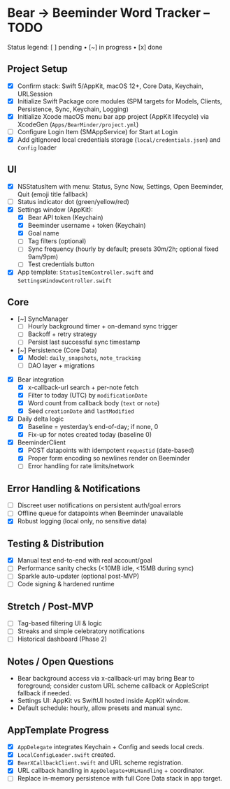# Bear → Beeminder Word Tracker – TODO

Status legend: [ ] pending • [~] in progress • [x] done

## Project Setup
- [x] Confirm stack: Swift 5/AppKit, macOS 12+, Core Data, Keychain, URLSession
- [x] Initialize Swift Package core modules (SPM targets for Models, Clients, Persistence, Sync, Keychain, Logging)
- [x] Initialize Xcode macOS menu bar app project (AppKit lifecycle) via XcodeGen (`Apps/BearMinder/project.yml`)
- [ ] Configure Login Item (SMAppService) for Start at Login
- [x] Add gitignored local credentials storage (`local/credentials.json`) and `Config` loader

## UI
- [x] NSStatusItem with menu: Status, Sync Now, Settings, Open Beeminder, Quit (emoji title fallback)
- [ ] Status indicator dot (green/yellow/red)
- [x] Settings window (AppKit):
  - [x] Bear API token (Keychain)
  - [x] Beeminder username + token (Keychain)
  - [x] Goal name
  - [ ] Tag filters (optional)
  - [ ] Sync frequency (hourly by default; presets 30m/2h; optional fixed 9am/9pm)
  - [ ] Test credentials button
- [x] App template: `StatusItemController.swift` and `SettingsWindowController.swift`

## Core
- [~] SyncManager
  - [ ] Hourly background timer + on-demand sync trigger
  - [ ] Backoff + retry strategy
  - [ ] Persist last successful sync timestamp
- [~] Persistence (Core Data)
  - [x] Model: `daily_snapshots`, `note_tracking`
  - [ ] DAO layer + migrations
- [x] Bear integration
  - [x] x-callback-url search + per-note fetch
  - [x] Filter to today (UTC) by `modificationDate`
  - [x] Word count from callback body (`text` or `note`)
  - [x] Seed `creationDate` and `lastModified`
- [x] Daily delta logic
  - [x] Baseline = yesterday’s end-of-day; if none, 0
  - [x] Fix-up for notes created today (baseline 0)
- [x] BeeminderClient
  - [x] POST datapoints with idempotent `requestid` (date-based)
  - [x] Proper form encoding so newlines render on Beeminder
  - [ ] Error handling for rate limits/network

## Error Handling & Notifications
- [ ] Discreet user notifications on persistent auth/goal errors
- [ ] Offline queue for datapoints when Beeminder unavailable
- [x] Robust logging (local only, no sensitive data)

## Testing & Distribution
- [x] Manual test end-to-end with real account/goal
- [ ] Performance sanity checks (<10MB idle, <15MB during sync)
- [ ] Sparkle auto-updater (optional post-MVP)
- [ ] Code signing & hardened runtime

## Stretch / Post-MVP
- [ ] Tag-based filtering UI & logic
- [ ] Streaks and simple celebratory notifications
- [ ] Historical dashboard (Phase 2)

## Notes / Open Questions
- Bear background access via x-callback-url may bring Bear to foreground; consider custom URL scheme callback or AppleScript fallback if needed.
- Settings UI: AppKit vs SwiftUI hosted inside AppKit window.
- Default schedule: hourly, allow presets and manual sync.

## AppTemplate Progress
- [x] `AppDelegate` integrates Keychain + Config and seeds local creds.
- [x] `LocalConfigLoader.swift` created.
- [x] `BearXCallbackClient.swift` and URL scheme registration.
- [x] URL callback handling in `AppDelegate+URLHandling` + coordinator.
- [ ] Replace in-memory persistence with full Core Data stack in app target.
